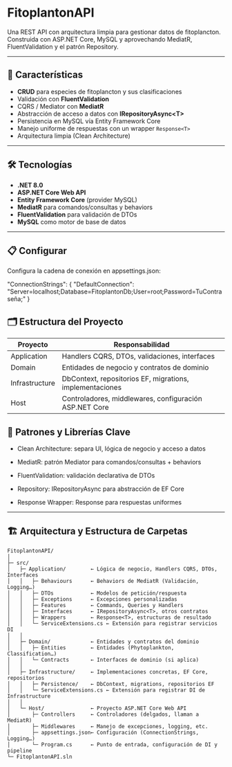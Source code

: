 # FitoplantonAPI

Una REST API con arquitectura limpia para gestionar datos de fitoplancton.  
Construida con ASP.NET Core, MySQL y aprovechando MediatR, FluentValidation y el patrón Repository.

---

## 🚀 Características

- **CRUD** para especies de fitoplancton y sus clasificaciones  
- Validación con **FluentValidation**  
- CQRS / Mediator con **MediatR**  
- Abstracción de acceso a datos con **IRepositoryAsync\<T\>**  
- Persistencia en MySQL vía Entity Framework Core  
- Manejo uniforme de respuestas con un wrapper `Response<T>`  
- Arquitectura limpia (Clean Architecture)

---

## 🛠 Tecnologías

- **.NET 8.0** 
- **ASP.NET Core Web API**  
- **Entity Framework Core** (provider MySQL)  
- **MediatR** para comandos/consultas y behaviors  
- **FluentValidation** para validación de DTOs  
- **MySQL** como motor de base de datos  

---

## 📋 Configurar 

Configura la cadena de conexión en appsettings.json:

"ConnectionStrings": {
  "DefaultConnection": "Server=localhost;Database=FitoplantonDb;User=root;Password=TuContraseña;"
}


## 🗂 Estructura del Proyecto

| Proyecto       | Responsabilidad                                          |
| -------------- | -------------------------------------------------------- |
| Application    | Handlers CQRS, DTOs, validaciones, interfaces            |
| Domain         | Entidades de negocio y contratos de dominio              |
| Infrastructure | DbContext, repositorios EF, migrations, implementaciones |
| Host           | Controladores, middlewares, configuración ASP.NET Core   |



## 🔑 Patrones y Librerías Clave

- Clean Architecture: separa UI, lógica de negocio y acceso a datos

- MediatR: patrón Mediator para comandos/consultas + behaviors

- FluentValidation: validación declarativa de DTOs

- Repository: IRepositoryAsync<T> para abstracción de EF Core

- Response Wrapper: Response<T> para respuestas uniformes

---

## 🏗 Arquitectura y Estructura de Carpetas

```text
FitoplantonAPI/
│
├─ src/
│   ├─ Application/        ← Lógica de negocio, Handlers CQRS, DTOs, Interfaces
│   │   ├─ Behaviours      ← Behaviors de MediatR (Validación, Logging…)
│   │   ├─ DTOs            ← Modelos de petición/respuesta
│   │   ├─ Exceptions      ← Excepciones personalizadas
│   │   ├─ Features        ← Commands, Queries y Handlers
│   │   ├─ Interfaces      ← IRepositoryAsync<T>, otros contratos
│   │   ├─ Wrappers        ← Response<T>, estructuras de resultado
│   │   └─ ServiceExtensions.cs ← Extensión para registrar servicios DI
│   │
│   ├─ Domain/             ← Entidades y contratos del dominio
│   │   ├─ Entities        ← Entidades (Phytoplankton, Classification…)
│   │   └─ Contracts       ← Interfaces de dominio (si aplica)
│   │
│   ├─ Infrastructure/     ← Implementaciones concretas, EF Core, repositorios
│   │   ├─ Persistence/    ← DbContext, migrations, repositorios EF
│   │   └─ ServiceExtensions.cs ← Extensión para registrar DI de Infrastructure
│   │
│   └─ Host/               ← Proyecto ASP.NET Core Web API
│       ├─ Controllers     ← Controladores (delgados, llaman a MediatR)
│       ├─ Middlewares     ← Manejo de excepciones, logging, etc.
│       ├─ appsettings.json← Configuración (ConnectionStrings, Logging…)
│       └─ Program.cs      ← Punto de entrada, configuración de DI y pipeline
└─ FitoplantonAPI.sln

